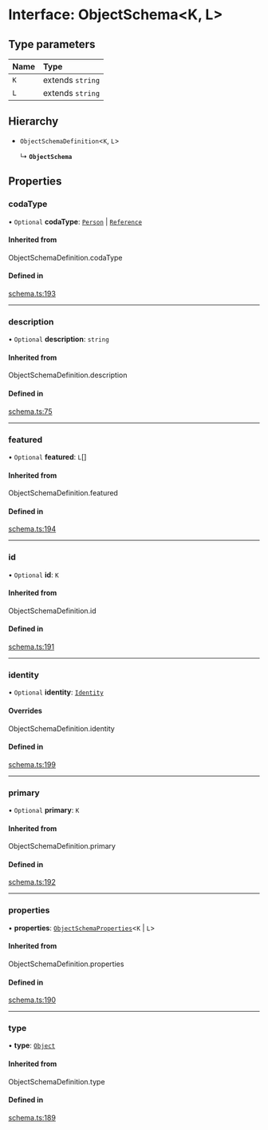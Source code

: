# Interface: ObjectSchema<K, L\>

## Type parameters

| Name | Type |
| :------ | :------ |
| `K` | extends `string` |
| `L` | extends `string` |

## Hierarchy

- `ObjectSchemaDefinition`<`K`, `L`\>

  ↳ **`ObjectSchema`**

## Properties

### codaType

• `Optional` **codaType**: [`Person`](../enums/ValueHintType.md#person) \| [`Reference`](../enums/ValueHintType.md#reference)

#### Inherited from

ObjectSchemaDefinition.codaType

#### Defined in

[schema.ts:193](https://github.com/coda/packs-sdk/blob/main/schema.ts#L193)

___

### description

• `Optional` **description**: `string`

#### Inherited from

ObjectSchemaDefinition.description

#### Defined in

[schema.ts:75](https://github.com/coda/packs-sdk/blob/main/schema.ts#L75)

___

### featured

• `Optional` **featured**: `L`[]

#### Inherited from

ObjectSchemaDefinition.featured

#### Defined in

[schema.ts:194](https://github.com/coda/packs-sdk/blob/main/schema.ts#L194)

___

### id

• `Optional` **id**: `K`

#### Inherited from

ObjectSchemaDefinition.id

#### Defined in

[schema.ts:191](https://github.com/coda/packs-sdk/blob/main/schema.ts#L191)

___

### identity

• `Optional` **identity**: [`Identity`](Identity.md)

#### Overrides

ObjectSchemaDefinition.identity

#### Defined in

[schema.ts:199](https://github.com/coda/packs-sdk/blob/main/schema.ts#L199)

___

### primary

• `Optional` **primary**: `K`

#### Inherited from

ObjectSchemaDefinition.primary

#### Defined in

[schema.ts:192](https://github.com/coda/packs-sdk/blob/main/schema.ts#L192)

___

### properties

• **properties**: [`ObjectSchemaProperties`](../types/ObjectSchemaProperties.md)<`K` \| `L`\>

#### Inherited from

ObjectSchemaDefinition.properties

#### Defined in

[schema.ts:190](https://github.com/coda/packs-sdk/blob/main/schema.ts#L190)

___

### type

• **type**: [`Object`](../enums/ValueType.md#object)

#### Inherited from

ObjectSchemaDefinition.type

#### Defined in

[schema.ts:189](https://github.com/coda/packs-sdk/blob/main/schema.ts#L189)
